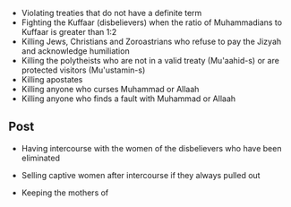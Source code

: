 

- Violating treaties that do not have a definite term
- Fighting the Kuffaar (disbelievers) when the ratio of Muhammadians to Kuffaar is greater than 1:2
- Killing Jews, Christians and Zoroastrians who refuse to pay the Jizyah and acknowledge humiliation
- Killing the polytheists who are not in a valid treaty (Mu'aahid-s) or are protected visitors (Mu'ustamin-s)
- Killing apostates
- Killing anyone who curses Muhammad or Allaah
- Killing anyone who finds a fault with Muhammad or Allaah

## Post
- Having intercourse with the women of the disbelievers who have been eliminated
- Selling captive women after intercourse if they always pulled out

- Keeping the mothers of